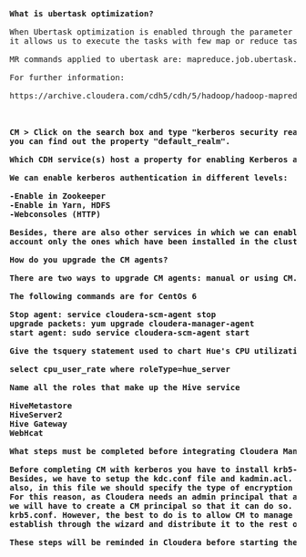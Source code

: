 <pre>

<b>What is ubertask optimization?</b>

When Ubertask optimization is enabled through the parameter "mapreduce.job.ubertask.enable" that is configured in YARN service, 
it allows us to execute the tasks with few map or reduce tasks in only one node. 

MR commands applied to ubertask are: mapreduce.job.ubertask.maxmaps, mapreduce.job.ubertask.maxreduces, and mapreduce.job.ubertask.maxbytes settings.

For further information:

https://archive.cloudera.com/cdh5/cdh/5/hadoop/hadoop-mapreduce-client/hadoop-mapreduce-client-core/mapred-default.xml

<b/Where in CM is the Kerberos Security Realm value displayed?</b>

CM > Click on the search box and type "kerberos security realm"; after that, click on "configuration: security realm" where 
you can find out the property "default_realm".

<b>Which CDH service(s) host a property for enabling Kerberos authentication?</b>

We can enable kerberos authentication in different levels:

-Enable in Zookeeper
-Enable in Yarn, HDFS
-Webconsoles (HTTP)

Besides, there are also other services in which we can enable Kerberos. However, in order to answer this question, I will take into 
account only the ones which have been installed in the cluster for this course.

<b>How do you upgrade the CM agents?</b>

There are two ways to upgrade CM agents: manual or using CM. I will explain the command way

The following commands are for CentOs 6

Stop agent: service cloudera-scm-agent stop
upgrade packets: yum upgrade cloudera-manager-agent
start agent: sudo service cloudera-scm-agent start

<b>Give the tsquery statement used to chart Hue's CPU utilization?</b>

select cpu_user_rate where roleType=hue_server

<b>Name all the roles that make up the Hive service</b>

HiveMetastore
HiveServer2
Hive Gateway
WebHcat

<b>What steps must be completed before integrating Cloudera Manager with Kerberos?</b>

Before completing CM with kerberos you have to install krb5-workstation and auth-libs in all nodes and krb5-server in the KDC node. 
Besides, we have to setup the kdc.conf file and kadmin.acl. In the kdc.conf we will have to specify which will be our KDC server and
also, in this file we should specify the type of encryption that our tickets will have.
For this reason, as Cloudera needs an admin principal that allows it to create automatically the principals for the services, 
we will have to create a CM principal so that it can do so. The other configuration file that we should modify if we were not using CM is
krb5.conf. However, the best to do is to allow CM to manage the file as it will modify it according to the configuration that we 
establish through the wizard and distribute it to the rest of the nodes. A bboring and heavy task we can avoid by using CM.

These steps will be reminded in Cloudera before starting the wizard.

</pre>
